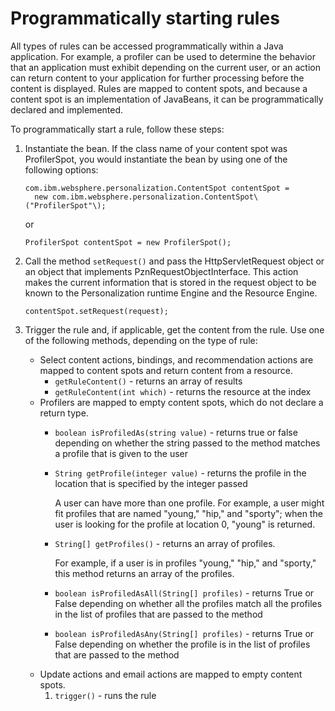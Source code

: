 # Programmatically starting rules

All types of rules can be accessed programmatically within a Java application. For example, a profiler can be used to determine the behavior that an application must exhibit depending on the current user, or an action can return content to your application for further processing before the content is displayed. Rules are mapped to content spots, and because a content spot is an implementation of JavaBeans, it can be programmatically declared and implemented.

To programmatically start a rule, follow these steps:

1.  Instantiate the bean. If the class name of your content spot was ProfilerSpot, you would instantiate the bean by using one of the following options:

    ```
    com.ibm.websphere.personalization.ContentSpot contentSpot = 
      new com.ibm.websphere.personalization.ContentSpot\("ProfilerSpot"\);
    ```

    or

    ```
    ProfilerSpot contentSpot = new ProfilerSpot();
    ```

2.  Call the method `setRequest()` and pass the HttpServletRequest object or an object that implements PznRequestObjectInterface. This action makes the current information that is stored in the request object to be known to the Personalization runtime Engine and the Resource Engine.

    ```
    contentSpot.setRequest(request); 
    ```

3.  Trigger the rule and, if applicable, get the content from the rule. Use one of the following methods, depending on the type of rule:
    -   Select content actions, bindings, and recommendation actions are mapped to content spots and return content from a resource.
        -   `getRuleContent()` - returns an array of results
        -   `getRuleContent(int which)` - returns the resource at the index
    -   Profilers are mapped to empty content spots, which do not declare a return type.
        -   `boolean isProfiledAs(string value)` - returns true or false depending on whether the string passed to the method matches a profile that is given to the user
        -   `String getProfile(integer value)` - returns the profile in the location that is specified by the integer passed

            A user can have more than one profile. For example, a user might fit profiles that are named "young," "hip," and "sporty"; when the user is looking for the profile at location 0, "young" is returned.

        -   `String[] getProfiles()` - returns an array of profiles.

            For example, if a user is in profiles "young," "hip," and "sporty," this method returns an array of the profiles.

        -   `boolean isProfiledAsAll(String[] profiles)` - returns True or False depending on whether all the profiles match all the profiles in the list of profiles that are passed to the method
        -   `boolean isProfiledAsAny(String[] profiles)` - returns True or False depending on whether the profile is in the list of profiles that are passed to the method
    -   Update actions and email actions are mapped to empty content spots.
        1.  `trigger()` - runs the rule


